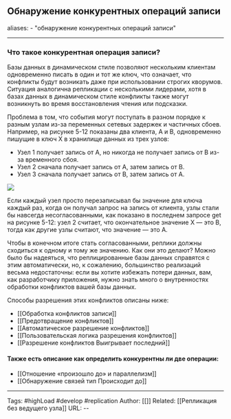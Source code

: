 ## Обнаружение конкурентных операций записи
aliases: 
	- "обнаружение конкурентных операций записи"

---

### Что такое конкурентная операция записи?

Базы данных в динамическом стиле позволяют нескольким клиентам одновременно писать в один и тот же ключ, что означает, что конфликты будут возникать даже при использовании строгих кворумов. Ситуация аналогична репликации с несколькими лидерами, хотя в базах данных в динамическом стиле конфликты также могут возникнуть во время восстановления чтения или подсказки.  
  
Проблема в том, что события могут поступать в разном порядке к разным узлам из-за переменных сетевых задержек и частичных сбоев. Например, на рисунке 5-12 показаны два клиента, A и B, одновременно пишущие в ключ X в хранилище данных из трех узлов:  
  

- Узел 1 получает запись от A, но никогда не получает запись от B из-за временного сбоя.
- Узел 2 сначала получает запись от A, затем запись от B.
- Узел 3 сначала получает запись от B, затем запись от A.

![](https://optim.tildacdn.com/tild6432-6337-4466-b134-323739386164/-/resize/960x/-/format/webp/__2023-10-25__102702.png)

Если каждый узел просто перезаписывал бы значение для ключа каждый раз, когда он получал запрос на запись от клиента, узлы стали бы навсегда несогласованными, как показано в последнем запросе get на рисунке 5-12: узел 2 считает, что окончательное значение X — это B, тогда как другие узлы считают, что значение — это A.  
  
Чтобы в конечном итоге стать согласованными, реплики должны сходиться к одному и тому же значению. Как они это делают? Можно было бы надеяться, что реплицированные базы данных справятся с этим автоматически, но, к сожалению, большинство реализаций весьма недостаточны: если вы хотите избежать потери данных, вам, как разработчику приложения, нужно знать много о внутренностях обработки конфликтов вашей базы данных.

Способы разрешения этих конфликтов описаны ниже:
- [[Обработка конфликтов записи]]
- [[Предотвращение конфликтов]]
- [[Автоматическое разрешение конфликтов]]
- [[Пользовательская логика разрешения конфликтов]]
- [[Разрешение конфликтов Выигрывает последний]]

#### Также есть описание как определить конкурентны ли две операции:
- [[Отношение «произошло до» и параллелизм]]
- [[Обнаружение связей тип Происходит до]]

---
Tags: #highLoad #develop #replication
Author: [[]]
Related: [[Репликация без ведущего узла]]
URL: -- 
